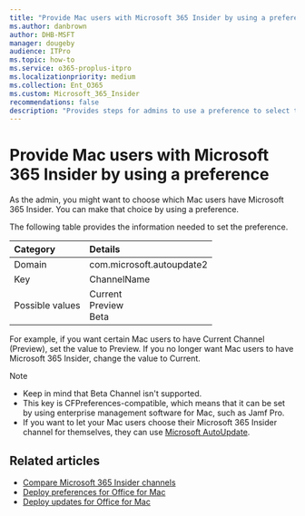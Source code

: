 ```yaml
---
title: "Provide Mac users with Microsoft 365 Insider by using a preference"
ms.author: danbrown
author: DHB-MSFT
manager: dougeby
audience: ITPro
ms.topic: how-to
ms.service: o365-proplus-itpro
ms.localizationpriority: medium
ms.collection: Ent_O365
ms.custom: Microsoft_365_Insider
recommendations: false
description: "Provides steps for admins to use a preference to select the Microsoft 365 Insider channel for their Mac users."
---
```


# Provide Mac users with Microsoft 365 Insider by using a preference

As the admin, you might want to choose which Mac users have Microsoft 365 Insider. You can make that choice by using a preference.

The following table provides the information needed to set the preference.

|Category|Details|
|:-----|:-----|
|Domain | com.microsoft.autoupdate2  |
|Key |ChannelName  |
|Possible values |Current <br/> Preview <br/> Beta |

For example, if you want certain Mac users to have Current Channel (Preview), set the value to Preview. If you no longer want Mac users to have Microsoft 365 Insider, change the value to Current.

> [!NOTE]
> - Keep in mind that Beta Channel isn't supported.
> - This key is CFPreferences-compatible, which means that it can be set by using enterprise management software for Mac, such as Jamf Pro.
> - If you want to let your Mac users choose their Microsoft 365 Insider channel for themselves, they can use [Microsoft AutoUpdate](microsoft-autoupdate.md). 

## Related articles
- [Compare Microsoft 365 Insider channels](../compare-channels.md)
- [Deploy preferences for Office for Mac](../../mac/deploy-preferences-for-office-for-mac.md)
- [Deploy updates for Office for Mac](../../mac/deploy-updates-for-office-for-mac.md)